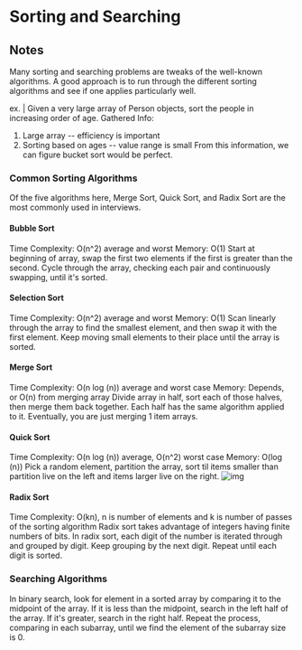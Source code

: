 # Sorting and Searching
## Notes
Many sorting and searching problems are tweaks of the well-known algorithms.
A good approach is to run through the different sorting algorithms and see if one applies particularly well.

ex.
| Given a very large array of Person objects, sort the people in increasing order of age.
Gathered Info:
1. Large array -- efficiency is important
2. Sorting based on ages -- value range is small
From this information, we can figure bucket sort would be perfect.

### Common Sorting Algorithms
Of the five algorithms here, Merge Sort, Quick Sort, and Radix Sort are the most commonly used in interviews.

#### Bubble Sort
Time Complexity: O(n^2) average and worst
Memory: O(1)
Start at beginning of array, swap the first two elements if the first is greater than the second. Cycle through the array, checking each pair and continuously swapping, until it's sorted.


#### Selection Sort
Time Complexity: O(n^2) average and worst
Memory: O(1)
Scan linearly through the array to find the smallest element, and then swap it with the first element. Keep moving small elements to their place until the array is sorted.

#### Merge Sort
Time Complexity: O(n log (n)) average and worst case
Memory: Depends, or O(n) from merging array
Divide array in half, sort each of those halves, then merge them back together. Each half has the same algorithm applied to it. Eventually, you are just merging 1 item arrays.

#### Quick Sort
Time Complexity: O(n log (n)) average, O(n^2) worst case
Memory: O(log (n))
Pick a random element, partition the array, sort til items smaller than partition live on the left and items larger live on the right.
![img](https://thumbs.gfycat.com/PleasantCloseEyelashpitviper-size_restricted.gif)

#### Radix Sort
Time Complexity: O(kn), n is number of elements and k is number of passes of the sorting algorithm
Radix sort takes advantage of integers having finite numbers of bits. In radix sort, each digit of the number is iterated through and grouped by digit. Keep grouping by the next digit. Repeat until each digit is sorted.

### Searching Algorithms
In binary search, look for element in a sorted array by comparing it to the midpoint of the array. If it is less than the midpoint, search in the left half of the array. If it's greater, search in the right half. Repeat the process, comparing in each subarray, until we find the element of the subarray size is 0.